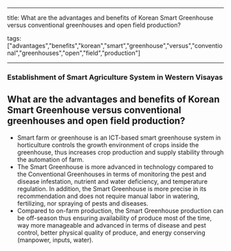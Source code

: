 
---

title: What are the advantages and benefits of Korean Smart Greenhouse versus conventional greenhouses and open field production?

tags: ["advantages","benefits","korean","smart","greenhouse","versus","conventional","greenhouses","open","field","production"]

---

### Establishment of Smart Agriculture System in Western Visayas

## What are the advantages and benefits of Korean Smart Greenhouse versus conventional greenhouses and open field production?


 - Smart farm or greenhouse is an ICT-based smart greenhouse system in horticulture controls the growth environment of crops inside the greenhouse, thus increases crop production and supply stability through the automation of farm.
 - The Smart Greenhouse is more advanced in technology compared to the Conventional Greenhouses in terms of monitoring the pest and disease infestation, nutrient and water deficiency, and temperature regulation. In addition, the Smart Greenhouse is more precise in its recommendation and does not require manual labor in watering, fertilizing, nor spraying of pests and diseases.  
 - Compared to on-farm production, the Smart Greenhouse production can be off-season thus ensuring availability of produce most of the time, way more manageable and advanced in terms of disease and pest control, better physical quality of produce, and energy conserving (manpower, inputs, water).
